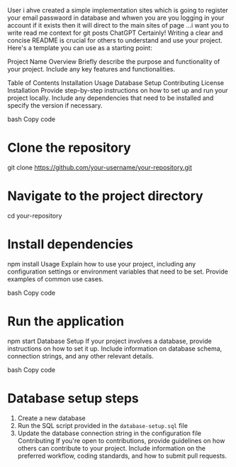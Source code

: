 

User
i ahve created a simple implementation sites which is going to register your email passwaord in database and whwen you are you logging in your account if it exists then it will direct to the main sites of page ...i want you to write read me context for git posts
ChatGPT
Certainly! Writing a clear and concise README is crucial for others to understand and use your project. Here's a template you can use as a starting point:

Project Name
Overview
Briefly describe the purpose and functionality of your project. Include any key features and functionalities.

Table of Contents
Installation
Usage
Database Setup
Contributing
License
Installation
Provide step-by-step instructions on how to set up and run your project locally. Include any dependencies that need to be installed and specify the version if necessary.

bash
Copy code
# Clone the repository
git clone https://github.com/your-username/your-repository.git

# Navigate to the project directory
cd your-repository

# Install dependencies
npm install
Usage
Explain how to use your project, including any configuration settings or environment variables that need to be set. Provide examples of common use cases.

bash
Copy code
# Run the application
npm start
Database Setup
If your project involves a database, provide instructions on how to set it up. Include information on database schema, connection strings, and any other relevant details.

bash
Copy code
# Database setup steps
1. Create a new database
2. Run the SQL script provided in the `database-setup.sql` file
3. Update the database connection string in the configuration file
Contributing
If you're open to contributions, provide guidelines on how others can contribute to your project. Include information on the preferred workflow, coding standards, and how to submit pull requests.
